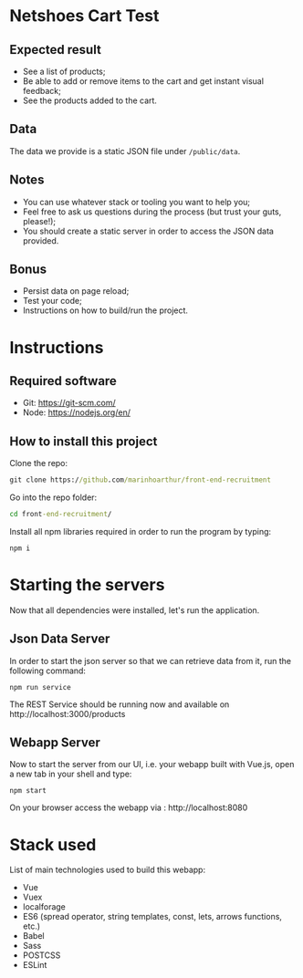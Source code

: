 # Netshoes Cart Test

## Expected result

* See a list of products;
* Be able to add or remove items to the cart and get instant visual feedback;
* See the products added to the cart.

## Data

The data we provide is a static JSON file under `/public/data`.

## Notes

* You can use whatever stack or tooling you want to help you;
* Feel free to ask us questions during the process (but trust your guts, please!);
* You should create a static server in order to access the JSON data provided.

## Bonus

* Persist data on page reload;
* Test your code;
* Instructions on how to build/run the project.

# Instructions

## Required software

* Git: https://git-scm.com/
* Node: https://nodejs.org/en/


## How to install this project

Clone the repo:

```cmd
git clone https://github.com/marinhoarthur/front-end-recruitment
```

Go into the repo folder:

```cmd
cd front-end-recruitment/
```
Install all npm libraries required in order to run the program by typing:

```cmd
npm i  
```

# Starting the servers
Now that all dependencies were installed, let's run the application.

## Json Data Server 
In order to start the json server so that we can retrieve data from it, run the following command:
```
npm run service
```
The REST Service should be running now and available on http://localhost:3000/products

## Webapp Server
Now to start the server from our UI, i.e. your webapp built with Vue.js, open a new tab in your shell and type:
```
npm start
```

On your browser access the webapp via : http://localhost:8080

# Stack used

List of main technologies used to build this webapp:

* Vue
* Vuex
* localforage
* ES6 (spread operator, string templates, const, lets, arrows functions, etc.)
* Babel
* Sass
* POSTCSS
* ESLint